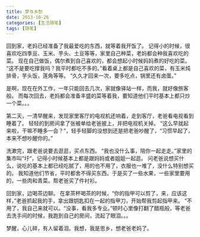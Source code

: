 ```yaml
---
title: 梦与乡愁
date: 2013-10-26
categories: [生活随笔]
tags: [随笔]
---
```


回到家，老妈已经准备了我最爱吃的东西，就等着我开饭了。
记得小的时候，很喜欢吃四季豆、玉米、芋头、土豆等等，家里自己种菜，老妈都会种我喜欢吃的菜。
现在自己做饭，偶尔煮到自己喜欢的，都会想起小时候妈妈煮的好吃的菜。
“这不是要吃撑我吗？我平时都吃不多的。”看着桌上都是自己喜欢的菜，有玉米炖排骨，芋头饭，莲角等等。
“久久才回来一次，要多吃点，锅里还有卤蛋。”

是啊，现在在外工作，一年只能回去几次，家就像驿站一样，而我，就好像旅客般。
而每次回去，老妈都会准备丰盛的菜等着我，要知道他们平时基本上都只炒一个菜。。。

第二天，一清早醒来，发现家里客厅的电视机还响着，走到客厅，老爸看电视看到睡着了。
轻轻的到房间拿了张被单给老爸披上，并把电视机关掉。
“这么早就起来啦，干嘛不睡多一会？”，轻手轻脚的没想到还是把老爸吵醒了，“习惯早起了，本来不想吵醒你的。”

洗漱完，跟老爸说要去逛逛，买点东西。
“我也没什么事，陪你一起走走。”家里的集市叫“圩“，记得小时候基本上都是跟妈妈或者姐姐一起逛。
问老爸说想买什么，说吃的基本上都已经吃腻了，用的也不用了，衣服也一堆了，没什么特别想买的。
我知道他们节省，平时都舍不得买东西。于是买了一些水果，一些家里要用的，一些肉和青菜。帮老爸买了件衬衫。

回到家，边喝茶边聊。
在拿茶杯喝茶的时候，“你的指甲可以剪了，来，应该这样，”老爸抓起我的手，拿出跟钥匙扣在一起的指甲刀，开始帮我剪起指甲来。
“不用了，我自己来就可以。“没事，看我多专业。”顿时心里像打翻了醋瓶般，等老爸去洗手间的时候，我跑到自己的房间，流起了眼泪。。。

梦醒，心儿碎，有人留着泪。我想，我是思乡，想老爸老妈了。
